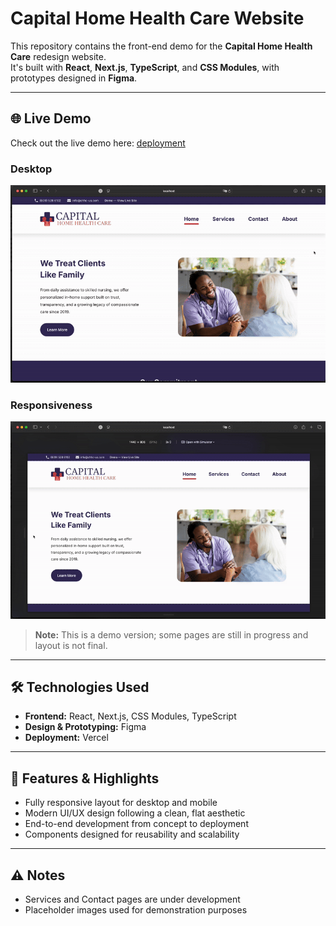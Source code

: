 # Capital Home Health Care Website

This repository contains the front-end demo for the **Capital Home Health Care** redesign website.  
It's built with **React**, **Next.js**, **TypeScript**, and **CSS Modules**, with prototypes designed in **Figma**.

---

## 🌐 Live Demo

Check out the live demo here: [deployment](https://chhc-demo.vercel.app/)

### Desktop 
![Demo GIF](https://github.com/c-waller/chhc-demo/blob/main/DEMOTHIGN1-ezgif.com-video-to-gif-converter.gif?raw=true)

### Responsiveness 

![Demo GIF](https://github.com/c-waller/chhc-demo/blob/main/DEMOTHING2-ezgif.com-video-to-gif-converter.gif?raw=true)



> **Note:** This is a demo version; some pages are still in progress and layout is not final.

---

## 🛠 Technologies Used

- **Frontend:** React, Next.js, CSS Modules, TypeScript
- **Design & Prototyping:** Figma  
- **Deployment:** Vercel  

---


## 🚀 Features & Highlights

- Fully responsive layout for desktop and mobile
- Modern UI/UX design following a clean, flat aesthetic
- End-to-end development from concept to deployment
- Components designed for reusability and scalability

---

## ⚠️ Notes

- Services and Contact pages are under development
- Placeholder images used for demonstration purposes
